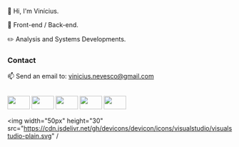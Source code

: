 👋 Hi, I'm Vinícius.

👀 Front-end / Back-end.

✏️ Analysis and Systems Developments.

### Contact
📫 Send an email to: vinicius.nevesco@gmail.com

##

<div style="display: inline block">
<img width="50px" height="30" src="https://cdn.jsdelivr.net/gh/devicons/devicon/icons/html5/html5-original-wordmark.svg" />
<img width="50px" height="30" src="https://cdn.jsdelivr.net/gh/devicons/devicon/icons/css3/css3-original-wordmark.svg" />
<img width="50px" height="30" src="https://cdn.jsdelivr.net/gh/devicons/devicon/icons/javascript/javascript-original.svg" />
<img width="50px" height="30" src="https://cdn.jsdelivr.net/gh/devicons/devicon/icons/mysql/mysql-plain-wordmark.svg" />
<img width="50px" height="30" src="https://cdn.jsdelivr.net/gh/devicons/devicon/icons/php/php-original.svg" />
  
<img width="50px" height="30" src="https://cdn.jsdelivr.net/gh/devicons/devicon/icons/visualstudio/visualstudio-plain.svg" /
</div>
